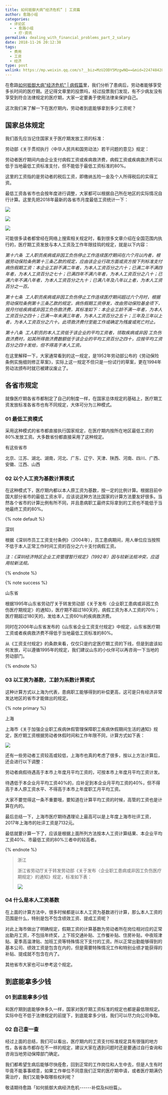 ```yaml
---
title: 如何抵御大病“经济危机” | 工资篇
author: 愈路小组
categories:
  - 评论区
  - - 愈路小组
    - 疗·资讯
permalink: dealing_with_financial_problems_part_2_salary
date: 2018-11-26 20:12:38
tags: 
  - 费用
  - 工资
  - 经济
type: post 
wxlink: https://mp.weixin.qq.com/s?__biz=MzU2ODY5MzgwNQ==&mid=2247484283&idx=1&sn=c482cce6b57a8919da164e715c2b3187&chksm=fc8b4639cbfccf2fad9d1e96c915f054c455a48d9daed7d9591069ad899f4b7fa0ab37c6cef8&mpshare=1&scene=1&srcid=1127qbKzSEYRFnLwl3pJ8gh6&pass_ticket=ICzzot5XILsSm5ofOtHcjrDwkngAlsh6zE2wEysqqb3DuVOFpTAHA4l2Kcy6nbId#rd
---
```


在愈路[如何抵御大病"经济危机" | 病假篇](https://mp.weixin.qq.com/s?__biz=MzU2ODY5MzgwNQ==&mid=2247483794&idx=1&sn=caf2bfb2cbed77bda847f4e035efc6a7&chksm=fc8b44d0cbfccdc66b28118e2ca458c156f5264e1366475e2f8c9b0acdb7bf4048e1b1d5582e&scene=21#wechat_redirect)里，我们分析了患病后，劳动者能够享受多长时间的医疗期。还记得文章里的投票吗，经过投票我们发现，有不少病友没有享受到符合法律规定的医疗期，大家一定要勇于使用法律来保护自己。

这次我们来了解一下在医疗期内，劳动者到底能够拿到多少工资呢？

<!-- more -->

## 国家总体规定

我们首先应当记住国家关于医疗期发放工资的标准：

劳动部《关于贯彻执行〈中华人民共和国劳动法〉若干问题的意见》规定：

劳动者医疗期间内由企业支付病假工资或疾病救济费，病假工资或疾病救济费可以低于当地最低工资标准支付，但不能低于最低工资标准的80%。

这里的工资指的是劳动者的税后工资，即缴纳五险一金及个人所得税后的实得工资。

最低工资各省市也会按年度进行调整，大家都可以根据自己所在地区的实际情况自行计算。这里先把2018年最新的各省市月度最低工资统计一下：

![](https://upload-images.jianshu.io/upload_images/13612800-1c43000e10a08bbc.png?imageMogr2/auto-orient/strip%7CimageView2/2/w/675/format/webp)

![](https://upload-images.jianshu.io/upload_images/13612800-4095f1237f388d7a.png?imageMogr2/auto-orient/strip%7CimageView2/2/w/675/format/webp)

![](https://upload-images.jianshu.io/upload_images/13612800-48459e7a7e3e924b.png?imageMogr2/auto-orient/strip%7CimageView2/2/w/676/format/webp)

可能很多读者都曾经在网络上搜索相关规定时，看到很多文章介绍在全国范围内执行的，医疗期工资发放与本人工资及工作年限挂钩的规定，就是以下内容：

*第十六条  工人职员疾病或非因工负伤停止工作连续医疗期间在六个月以内者，根据劳动保险条例第十三条乙款的规定，应由该企业行政方面或资方按下列标准支付病伤假期工资：本企业工龄不满二年者，为本人工资百分之六十；已满二年不满四年者，为本人工资百分之七十；已满四年不满六年者，为本人工资百分之八十；已满六年不满八年者，为本人工资百分之九十；已满八年及八年以上者，为本人工资百分之一百。*

*第十七条  工人职员疾病或非因工负伤停止工作连续医疗期间超过六个月时，根据劳动保险条例第十三条乙款的规定，病伤假期工资停发，改由劳动保险基金项下，按月付给疾病或非因工负伤救济费，其标准如下：本企业工龄不满一年者，为本人工资百分之四十；已满一年未满三年者，为本人工资百分之五十；三年及三年以上者，为本人工资百分之六十。此项救济费付至能工作或确定为残废或死亡时止。*

*第十八条  工人职员的本人工资低于该企业的平均工资者，领取疾病或非因 工负伤救济费时，如其所得救济费数额低于该企业的平均工资百分之四十，应按平均工资百分之四十发给，但不得高于本人工资。*

在这里解释一下，大家通常看到的这一规定，是1952年劳动部公布的《劳动保险条例实施细则修正草案》，实际上这一规定不但只是一份试行的草案，更在1994年劳动法颁布时就已被建议废止了。

## 各省市规定

就像医疗期各省市都制定了自己的制度一样，在国家总体规定的基础上，医疗期工资发放标准各省市也有不同规定，大体可分为三种模式。

### 01 最低工资模式

采用这种模式的省市都直接执行国家规定，在医疗期内按所在地区最低工资的80%发放工资。大多数省份都直接采用了这种规定。

有这些省市

北京、江苏、湖北、湖南，河北、广东、辽宁、天津、陕西、河南、四川、广西、安徽、江西、山西

### 02 以个人工资为基数计算模式

在这种模式下，医疗期内都以本人原工资为基数，按一定的比例计算。根据目前中国大部分省市的最低工资水平，应该说这种方法比国家的计算方法要友好很多。当然各个省市的计算比例有所不同，并且患病职工最终实际拿到的工资也不能低于当地最终工资的80%。

{% note default %} 

深圳

根据《深圳市员工工资支付条例》（2004年），员工患病期间，用人单位应当按照不低于本人正常工作时间工资的百分之六十支付病假工资。

*注：《深圳经济特区企业工资管理暂行规定》（1992年）因与较新法规冲突，应适用较新法规。*

{% endnote %}

{% note success %} 

山东省

根据1995年山东省劳动厅关于转发劳动部《关于发布〈企业职工患病或非因工负伤医疗期规定〉的通知》，医疗期不超过180天的，病假工资为本人工资的70％；医疗期超过180天的，发给本人工资60％的疾病救济费。

同时在2006年山东省发布的《山东省企业工资支付规定》中规定，山东省医疗期工资或者疾病救济费不得低于当地最低工资标准的80%。

从《工资支付规定》的条款来看，仅仅只是约定医疗期工资的下线，但是到底该如何发放，可以遵循1995年的规定，我们建议山东的小伙伴可以再咨询一下当地的劳动部门。

{% endnote %}

### 03 以工资为基数，工龄为系数计算模式

这种计算方式以上海为代表，患病职工能够得到的补偿更高，这可是只有经济非常发达地区的省市才能做出的规定。

{% note primary %} 

上海

上海市《关于加强企业职工疾病休假管理保障职工疾病休假期间生活的通知》规定，医疗期工资根据劳动者休假时间和工作年限不同，计算方式如下表：

![](https://upload-images.jianshu.io/upload_images/13612800-274c931c20c4508f?imageMogr2/auto-orient/strip%7CimageView2/2/w/582/format/webp)

还有一些劳动者工资较高或较低，上海市也真的考虑了很多，按以上方法计算后，还会进行以下调整：

劳动者病假待遇高于本市上年度月平均工资的，可按本市上年度月平均工资计发。

待遇低于本企业月平均工资40%的，应补足到本企业月平均工资的40%，但不得高于本人原工资水平、不得高于本市上年度职工月平均工资。

大家不要觉得这一条不重要哦，要知道在计算平均工资的时候，高管的工资也是计算在内的。

最后总结一下，上海市医疗期待遇理论上最高可以是上年度上海市社评工资，2017年上海市的社评工资是7132元。

最低就要计算一下了，应该是根据上面所列方法按本人工资计算结果、本企业平均工资40%、市最低工资的80%三者中的较高者。
 
{% endnote %} 

> 浙江
> 
> 浙江省劳动厅关于转发劳动部《关于发布〈企业职工患病或非因工负伤医疗期规定〉的通知》规定，标准如下表：
> 
> ![](https://upload-images.jianshu.io/upload_images/13612800-e19442d735e75f9a?imageMogr2/auto-orient/strip%7CimageView2/2/w/628/format/webp)

### 04 什么是本人工资基数

在上面的计算方法中，很多时候都是以本人工资为基数进行计算，那么本人工资的范围是什么，特别是包不包含绩效工资、提成工资呢？

对此上海市做出了明确规定，假期工资的计算基数为劳动者所在岗位相对应的正常出勤月工资，不包括年终奖，上下班交通补贴、工作餐补贴、住房补贴，中夜班津贴、夏季高温津贴、加班工资等特殊情况下支付的工资。所以正常出勤能够得到的基本公司、绩效工资是包含在内的，但是需要特殊情况工作和特别业绩才能获得的补贴、提成就不包含在内了。

其他省市大家也可以参考这个规定。

## 到底能拿多少钱

### 01 到底能拿多少钱

和医疗期到底能够休多久一样，国家对医疗期工资标准的规定也都是最低限规定。实际中在不低于法律规定的前提下，到底能拿多少钱，我们可以尽力向公司争取。

### 02 自己查一查

经过上面的总结，我们可以看出，医疗期内的工资支付标准规定具有很强的地方性，各省各市都存在不一样的规定，建议大家在遇到问题时还是要通过自行查询和咨询当地劳动保障部门确定。

我们都希望生病后能够尽快痊愈，回到正常的工作岗位和人生中去，但是人生有时毕竟不能事事顺意，如果工作单位不同意我们正常的医疗期申请，或者医疗期满仍需治疗，我们又能争取哪些权利呢？

敬请期待愈路「如何抵御大病经济危机------补偿及纠纷篇」。